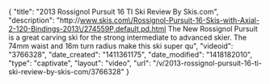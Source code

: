 {
    "title": "2013 Rossignol Pursuit 16 TI Ski Review By Skis.com",
    "description": "http:\/\/www.skis.com\/Rossignol-Pursuit-16-Skis-with-Axial-2-120-Bindings-2013\/274559P,default,pd.html  The New Rossignol Pursuit is a great carving ski for the strong intermediate to advanced skier. The 74mm waist and 16m turn radius make this ski super qu",
    "videoid": "3766328",
    "date_created": "1411361175",
    "date_modified": "1418182010",
    "type": "captivate",
    "layout": "video",
    "url": "\/v\/2013-rossignol-pursuit-16-ti-ski-review-by-skis-com\/3766328"
}